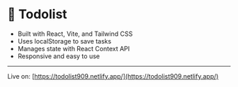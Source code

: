 # 📝 Todolist

- Built with React, Vite, and Tailwind CSS  
- Uses localStorage to save tasks  
- Manages state with React Context API  
- Responsive and easy to use  

---

Live on: [https://todolist909.netlify.app/](https://todolist909.netlify.app/)

